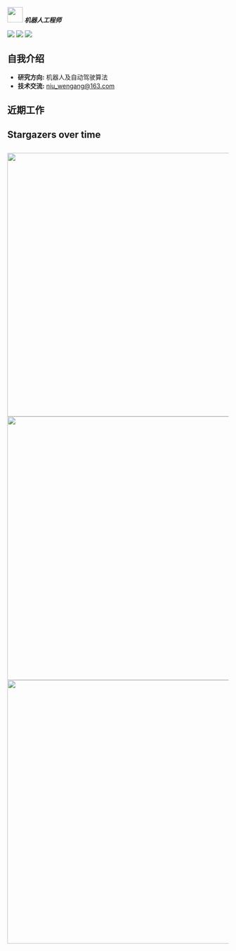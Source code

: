   <img src="https://user-images.githubusercontent.com/5679180/79618120-0daffb80-80be-11ea-819e-d2b0fa904d07.gif" width="35px"> ***机器人工程师***  


[![](https://img.shields.io/badge/Bilibili-robotics%E6%B8%AF-brightgreen)](https://space.bilibili.com/356146260)
[![](https://img.shields.io/badge/CSDN%E5%8D%9A%E5%AE%A2-robotics%E6%B8%AF-brightgreen)](https://blog.csdn.net/weixin_37684239?type=blog)
![](https://visitor-badge.laobi.icu/badge?page_id=niuwengang.visitor-badge)

## 自我介绍
+ **研究方向:** 机器人及自动驾驶算法
+ **技术交流:** niu_wengang@163.com

## 近期工作






## Stargazers over time





##
  <img src="https://starchart.cc/niuwengang/AlkaidQuadrotor.svg"  width = "600px"    />        

  <img src="https://github-profile-trophy.vercel.app/?username=niuwengang&theme=dark_lover"  width = "600px"    />        
  <img src="https://github-readme-activity-graph.vercel.app/graph?username=niuwengang"  width = "600px"    />        
  
